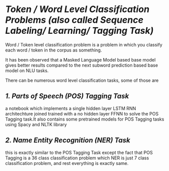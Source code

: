 # *Token / Word Level Classification Problems (also called Sequence Labeling/ Learning/ Tagging Task)*
Word / Token level classification problem is a problem in which you classify each word / token in the corpus as something.

It has been observed that a Masked Language Model based base model gives better results compared to the next subword prediction based base model on NLU tasks. 

There can be numerous word level classification tasks, some of those are

## *1. Parts of Speech (POS) Tagging Task*
a notebook which implements a single hidden layer LSTM RNN architechture joined trained with a no hidden layer FFNN to solve the POS Tagging task.It also contains some pretrained models for POS Tagging tasks using Spacy and NLTK library

      
## *2. Name Entity Recognition (NER) Task*
this is exactly similar to the POS Tagging Task except the fact that POS Tagging is a 36 class classification problem which NER is just 7 class classification problem, and rest everything is exactly same.
